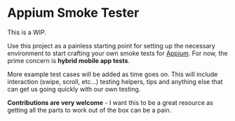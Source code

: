 # Appium Smoke Tester

This is a WIP.

Use this project as a painless starting point for setting up the necessary environment
to start crafting your own smoke tests for [Appium](http://appium.io). For now, the prime concern is __hybrid mobile app tests__.

More example test cases will be added as time goes on. This will include interaction (swipe, scroll, etc...) testing helpers,
tips and anything else that can get us going quickly with our own testing.

__Contributions are very welcome__ - I want this to be a great resource as getting all the parts to work out of the box can be a pain.